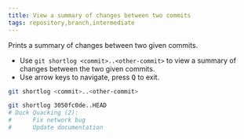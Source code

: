 ```yaml
---
title: View a summary of changes between two commits
tags: repository,branch,intermediate
---
```


Prints a summary of changes between two given commits.

- Use `git shortlog <commit>..<other-commit>` to view a summary of changes between the two given commits.
- Use arrow keys to navigate, press <kbd>Q</kbd> to exit.

```sh
git shortlog <commit>..<other-commit>
```

```sh
git shortlog 3050fc0de..HEAD
# Duck Quacking (2):
#      Fix network bug
#      Update documentation
```
